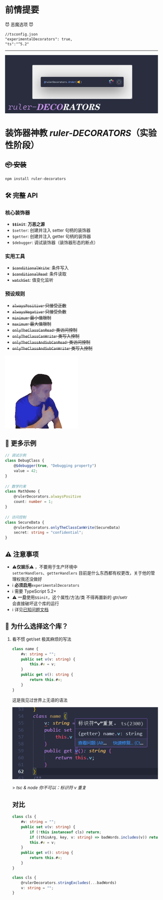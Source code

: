 # 前情提要

😈 恶魔选项 😈

```json5
//tsconfig.json
"experimentalDecorators": true,
"ts":"^5.2"
```

---

![wallpaper](doc/img/gitbub_main/wallpaper.png)

# **装饰器神教 _ruler-DECORATORS_**（实验性阶段）

## ~~📦 安装~~

```bash
npm install ruler-decorators
```

## 🛠️ ~~完整~~ API

### 核心装饰器

-   **`$$init`**: **万恶之源**
-   `$setter`: 创建并注入 setter 句柄的装饰器
-   `$getter`: 创建并注入 getter 句柄的装饰器
-   `$debugger`: 调试装饰器（装饰器形态的断点）

### 实用工具

-   ~~`$conditionalWrite`~~: 条件写入
-   ~~`$conditionalRead`~~: 条件读取
-   ~~`watchSet`~~: 值变化监听

### 预设规则

-   ~~`alwaysPositive`: 只接受正数~~
-   ~~`alwaysNegative`: 只接受负数~~
-   ~~`minimum`: 最小值限制~~
-   ~~`maximum`: 最大值限制~~
-   ~~`onlyTheClassCanRead`: 类访问控制~~
-   ~~`onlyTheClassCanWrite`: 类写入控制~~
-   ~~`onlyTheClassAndSubCanRead`: 类访问控制~~
-   ~~`onlyTheClassAndSubCanWrite`: 类写入控制~~

![alt text](doc/img/balbalbalbla.gif)

## 🧪 更多示例

```ts
// 调试示例
class DebugClass {
    @$debugger(true, "Debugging property")
    value = 42;
}

// 数学约束
class MathDemo {
    @rulerDecorators.alwaysPositive
    count: number = 1;
}

// 访问控制
class SecureData {
    @rulerDecorators.onlyTheClassCanWrite(SecureData)
    secret: string = "confidential";
}
```

## ⚠️ 注意事项

-   ⚠️**仅娱乐**⚠️ ，不要用于生产环境中  
     `setterHandlers`、`getterHandlers` 目前是什么东西都有权更改，关于他的管理权我还没做好
-   ℹ️ **必须启用**`experimentalDecorators`
-   ℹ️ 需要 TypeScript 5.2+
-   ⚠️ **一旦**使用`$$init`，这个属性/方法/类 不得再置新的 gtr/setr  
    会直接破坏这个库的运行
-   ℹ️ 详见[已知问题文档](./doc/known_issues.md)

## 🤔 为什么选择这个库？

1. 看不惯 get/set 极其麻烦的写法

    ```ts
    class name {
        #v: string = "";
        public set v(v: string) {
            this.#v = v;
        }
        public get v(): string {
            return this.#v;
        }
    }
    ```

    这是我见过世界上无语的语法

    ![ts2300 because I defined a prop v and a getter v](doc/img/ts2300.png)

    \> _tsc & node 你不可以：标识符 v 重复_

    ## 对比

    ```ts
    class cls {
        #v: string = "";
        public set v(v: string) {
            if (!this instanceof cls) return;
            if ((thisArg, key, v: string) => badWords.includes(v)) return;
            this.#v = v;
        }
        public get v(): string {
            return this.#v;
        }
    }
    ```

    ```ts
    class cls {
        @rulerDecorators.stringExcludes(...badWords)
        v: string = "";
    }
    ```

